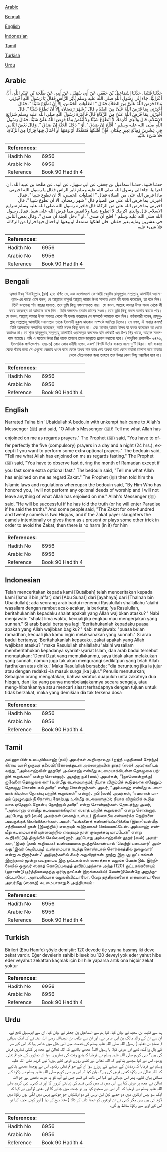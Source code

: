 [Arabic](#arabic)

[Bengali](#bengali)

[English](#english)

[Indonesian](#indonesian)

[Tamil](#tamil)

[Turkish](#turkish)

[Urdu](#urdu)

## Arabic


<div dir="rtl" lang="ar" style={{fontSize:'larger',backgroundColor:'#f8f9fa',padding:20}}>
حَدَّثَنَا قُتَيْبَةُ، حَدَّثَنَا إِسْمَاعِيلُ بْنُ جَعْفَرٍ، عَنْ أَبِي سُهَيْلٍ، عَنْ أَبِيهِ، عَنْ طَلْحَةَ بْنِ عُبَيْدِ اللَّهِ، أَنَّ أَعْرَابِيًّا، جَاءَ إِلَى رَسُولِ اللَّهِ صلى الله عليه وسلم ثَائِرَ الرَّأْسِ فَقَالَ يَا رَسُولَ اللَّهِ أَخْبِرْنِي مَاذَا فَرَضَ اللَّهُ عَلَىَّ مِنَ الصَّلاَةِ فَقَالَ ‏"‏ الصَّلَوَاتِ الْخَمْسَ، إِلاَّ أَنْ تَطَوَّعَ شَيْئًا ‏"‏‏.‏ فَقَالَ أَخْبِرْنِي بِمَا فَرَضَ اللَّهُ عَلَىَّ مِنَ الصِّيَامِ قَالَ ‏"‏ شَهْرَ رَمَضَانَ، إِلاَّ أَنْ تَطَوَّعَ شَيْئًا ‏"‏‏.‏ قَالَ أَخْبِرْنِي بِمَا فَرَضَ اللَّهُ عَلَىَّ مِنَ الزَّكَاةِ قَالَ فَأَخْبَرَهُ رَسُولُ اللَّهِ صلى الله عليه وسلم شَرَائِعَ الإِسْلاَمِ‏.‏ قَالَ وَالَّذِي أَكْرَمَكَ لاَ أَتَطَوَّعُ شَيْئًا وَلاَ أَنْقُصُ مِمَّا فَرَضَ اللَّهُ عَلَىَّ شَيْئًا‏.‏ فَقَالَ رَسُولُ اللَّهِ صلى الله عليه وسلم ‏"‏ أَفْلَحَ إِنْ صَدَقَ ‏"‏‏.‏ أَوْ ‏"‏ دَخَلَ الْجَنَّةَ إِنْ صَدَقَ ‏"‏‏.‏ وَقَالَ بَعْضُ النَّاسِ فِي عِشْرِينَ وَمِائَةِ بَعِيرٍ حِقَّتَانِ‏.‏ فَإِنْ أَهْلَكَهَا مُتَعَمِّدًا، أَوْ وَهَبَهَا أَوِ احْتَالَ فِيهَا فِرَارًا مِنَ الزَّكَاةِ، فَلاَ شَىْءَ عَلَيْهِ‏.‏
</div>
<div style={{backgroundColor:'#f8f9fa',padding:20, marginBottom: 10}}><table> <thead> <tr> <th>References:</th> <th></th> </tr> </thead> <tbody><tr><td>Hadith No</td><td>6956</td></tr><tr><td>Arabic No</td><td>6956</td></tr><tr><td>Reference</td><td>Book 90 Hadith 4</td></tr></tbody></table></div>


<div dir="rtl" lang="ar" style={{fontSize:'larger',backgroundColor:'#f8f9fa',padding:20}}>
حدثنا قتيبة، حدثنا اسماعيل بن جعفر، عن ابي سهيل، عن ابيه، عن طلحة بن عبيد الله، ان اعرابيا، جاء الى رسول الله صلى الله عليه وسلم ثاير الراس فقال يا رسول الله اخبرني ماذا فرض الله على من الصلاة فقال " الصلوات الخمس، الا ان تطوع شييا ". فقال اخبرني بما فرض الله على من الصيام قال " شهر رمضان، الا ان تطوع شييا ". قال اخبرني بما فرض الله على من الزكاة قال فاخبره رسول الله صلى الله عليه وسلم شرايع الاسلام. قال والذي اكرمك لا اتطوع شييا ولا انقص مما فرض الله على شييا. فقال رسول الله صلى الله عليه وسلم " افلح ان صدق ". او " دخل الجنة ان صدق ". وقال بعض الناس في عشرين وماية بعير حقتان. فان اهلكها متعمدا، او وهبها او احتال فيها فرارا من الزكاة، فلا شىء عليه
</div>
<div style={{backgroundColor:'#f8f9fa',padding:20, marginBottom: 10}}><table> <thead> <tr> <th>References:</th> <th></th> </tr> </thead> <tbody><tr><td>Hadith No</td><td>6956</td></tr><tr><td>Arabic No</td><td>6956</td></tr><tr><td>Reference</td><td>Book 90 Hadith 4</td></tr></tbody></table></div>

## Bengali


<div dir="rtl" lang="bn" style={{fontSize:'larger',backgroundColor:'#f8f9fa',padding:20}}>
ত্বলহা ইবনু ‘উবাইদুল্লাহ্ (রাঃ) হতে বর্ণিত যে, এক এলোমেলো কেশধারী বেদুঈন রাসূলুল্লাহ্ সাল্লাল্লাহু আলাইহি ওয়াসাল্লাম-এর কাছে এসে বলল, হে আল্লাহর রাসূল! আল্লাহ্ আমার উপর সালাত থেকে কী ফরজ করেছেন, তা বলে দিন। তিনি বললেনঃ পাঁচ বারের সালাত, তবে তুমি কিছু নফল পড়তে পার। সে বলল, আল্লাহ আমার উপর সওম থেকে কী ফরয করেছেন তা আমাকে বলে দিন। তিনি বললেনঃ রমযান মাসের সওম। তবে তুমি কিছু নফল আদায় করতে পার। সে বলল, আল্লাহ্ আমার উপর যাকাত থেকে কী ফরজ করেছেন সে সম্পর্কে আমাকে বলে দিন। বর্ণনাকারী বলেন, রাসূলুল্লাহ্ সাল্লাল্লাহু আলাইহি ওয়াসাল্লাম তাকে ইসলামী হুকুম আহকাম সম্পর্কে জানিয়ে দিলেন। সে বলল, ঐ সত্তার কসম! যিনি আপনাকে সম্মানিত করেছেন, আমি নফল কিছু করব না। এবং আল্লাহ্ আমার উপর যা ফরজ করেছেন তা থেকে কমাবও না। তা শুনে রাসূলুল্লাহ্ সাল্লাল্লাহু আলাইহি ওয়াসাল্লাম বললেনঃ যদি লোকটি এর উপর স্থির থাকে, তাহলে সফলকাম হয়েছে। যদি এ সত্যের উপর স্থির থাকে তাহলে তাকে জান্নাতে প্রবেশ করানো হবে। (আধুনিক প্রকাশনী- ৬৪৭৩, ইসলামিক ফাউন্ডেশন- ৬৪৮৬) কোন কোন মনীষী বলেন, একশ’ বিশটি উটের যাকাত হলো দু’টি হিক্কা। যদি যাকাত থেকে বাঁচার জন্য সে এগুলো স্বেচ্ছায় ধ্বংস করে ফেলে অথবা দান করে দেয় অথবা অন্য কোন বাহানা তালাশ করে যাকাত থেকে বেঁচে থাকার জন্য তাহলে তার উপর কোন কিছু ওয়াজিব হবে না।
</div>
<div style={{backgroundColor:'#f8f9fa',padding:20, marginBottom: 10}}><table> <thead> <tr> <th>References:</th> <th></th> </tr> </thead> <tbody><tr><td>Hadith No</td><td>6956</td></tr><tr><td>Arabic No</td><td>6956</td></tr><tr><td>Reference</td><td>Book 90 Hadith 4</td></tr></tbody></table></div>

## English


<div dir="ltr" lang="en" style={{fontSize:'larger',backgroundColor:'#f8f9fa',padding:20}}>
Narrated Talha bin 'Ubaidullah:A bedouin with unkempt hair came to Allah's Messenger (ﷺ) and said, "O Allah's Messenger (ﷺ)! Tell me what Allah has enjoined on me as regards prayers." The Prophet (ﷺ) said, "You have to offer perfectly the five (compulsory) prayers in a day and a night (24 hrs.), except if you want to perform some extra optional prayers." The bedouin said, "Tell me what Allah has enjoined on me as regards fasting." The Prophet (ﷺ) said, "You have to observe fast during the month of Ramadan except if you fast some extra optional fast." The bedouin said, "Tell me what Allah has enjoined on me as regard Zakat." The Prophet (ﷺ) then told him the Islamic laws and regulations whereupon the bedouin said, "By Him Who has honored you, I will not perform any optional deeds of worship and I will not leave anything of what Allah has enjoined on me." Allah's Messenger (ﷺ) said, "He will be successful if he has told the truth (or he will enter Paradise if he said the truth)." And some people said, "The Zakat for one-hundred and twenty camels is two Hiqqas, and if the Zakat payer slaughters the camels intentionally or gives them as a present or plays some other trick in order to avoid the Zakat, then there is no harm (in it) for him
</div>
<div style={{backgroundColor:'#f8f9fa',padding:20, marginBottom: 10}}><table> <thead> <tr> <th>References:</th> <th></th> </tr> </thead> <tbody><tr><td>Hadith No</td><td>6956</td></tr><tr><td>Arabic No</td><td>6956</td></tr><tr><td>Reference</td><td>Book 90 Hadith 4</td></tr></tbody></table></div>

## Indonesian


<div dir="ltr" lang="id" style={{fontSize:'larger',backgroundColor:'#f8f9fa',padding:20}}>
Telah menceritakan kepada kami [Qutaibah] telah menceritakan kepada kami [Isma'il bin ja'far] dari [Abu Suhail] dari [ayahnya] dari [Thalhah bin Ubaidullah]; ada seorang arab badui menemui Rasulullah shallallahu 'alaihi wasallam dengan rambut acak-acakan, ia berkata; 'ya Rasulullah, beritahukanlah kepadaku shalat apakah yang Allah wajibkan atasku? ' Nabi menjawab: "shalat lima waktu, kecuali jika engkau mau mengerjakan yang sunnah." Si arab badui bertanya lagi: 'Beritahukanlah kepadaku puasa apakah yang Allah wajibkan bagiku? ' Nabi menjawab: "puasa bulan ramadhan, kecuali jika kamu ingin melaksanakan yang sunnah." Si arab badui bertanya; 'Beritahukanlah kepadaku, zakat apakah yang Allah wajibkan atasku? ' maka Rasulullah shallallahu 'alaihi wasallam memberitahukan kepadanya syariat-syariat Islam, dan arab badui tersebut mengatakan; 'Demi Dzat yang memuliakanmu, saya tidak akan melakukan yang sunnah, namun juga tak akan mengurangi sedikitpun yang telah Allah fardhukan atas diriku.' Maka Rasulullah bersabda; "dia beruntung jika ia jujur atau dengan redaksi -ia masuk surga jika jujur." Penulis menuturkan; Sebagian orang mengatakan, bahwa seratus duapuluh unta zakatnya dua hiqqah, dan jika yang punya membelanjakannya secara sengaja, atau meng-hibahkannya atau mencari siasat terhadapnya dengan tujuan untuk tidak berzakat, maka yang demikian dia tak terkena dosa
</div>
<div style={{backgroundColor:'#f8f9fa',padding:20, marginBottom: 10}}><table> <thead> <tr> <th>References:</th> <th></th> </tr> </thead> <tbody><tr><td>Hadith No</td><td>6956</td></tr><tr><td>Arabic No</td><td>6956</td></tr><tr><td>Reference</td><td>Book 90 Hadith 4</td></tr></tbody></table></div>

## Tamil


<div dir="ltr" lang="ta" style={{fontSize:'larger',backgroundColor:'#f8f9fa',padding:20}}>
தல்ஹா பின் உபைதில்லாஹ் (ரலி) அவர்கள் கூறியதாவது: (நஜ்த் பகுதியைச் சேர்ந்த) கிராம வாசி ஒருவர் தலைவிரிகோலத்துடன் அல்லாஹ்வின் தூதர் (ஸல்) அவர்களிடம் வந்து, “அல்லாஹ்வின் தூதரே! அல்லாஹ் என்மீது கடமையாக்கியுள்ள தொழுகை பற்றிக் கூறுங்கள்” என்று சொன்னார். அதற்கு நபி (ஸல்) அவர்கள், “(நாளொன்றுக்கு) ஐவேளை தொழுகை கள் (உன்மீது கடமையாகும்); நீயாக விரும்பிக் கூடுதலாக ஏதேனும் தொழுது கொண்டால் தவிர” என்று சொன்னார்கள். அவர், “அல்லாஹ் என்மீது கடமையாக் கியுள்ள நோன்பு பற்றிக் கூறுங்கள்” என்றார். நபி (ஸல்) அவர்கள், “ரமளான் மாதம் (முழுவதும் நீ நோன்பு நோற்பது உன்மீது கடமையாகும்); நீயாக விரும்பிக் கூடுதலாக ஏதேனும் நோன்பு நோற்றால் தவிர” என்று சொன்னார்கள். தொடர்ந்து அவர், “அல்லாஹ் என்மீது கடமையாக்கியுள்ள ஸகாத் பற்றிக் கூறுங்கள்” என்று சொன்னார். அப்போது நபி (ஸல்) அவர்கள் (ஸகாத் உள்பட) இஸ்லாமிய சன்மார்க்க நெறிகளை அவருக்குத் தெரிவித்தார்கள். அவர், “உங்களைக் கண்ணியப்படுத்திய (இறை)வன்மீது சத்தியமாக! நான் (இவற்றில்) எதையும் கூடுதலாகச் செய்யமாட்டேன். அல்லாஹ் என்மீது கடமையாக்கி யுள்ளவற்றில் எதையும் நான் குறைக்கவு மாட்டேன்” என்று கூறி(விட்டுத் திரும்பிச் செல்லலா)னார். அப்போது அல்லாஹ்வின் தூதர் (ஸல்) அவர்கள், ‘இவர் (தாம் கூறியபடி) உண்மையாக நடந்துகொண்டால் ‘வெற்றி யடைவார்’ அல்லது ‘இவர் (கூறியபடி) உண்மையாக நடந்து கொண்டால் சொர்க்கத்தில் நுழைவார்’ என்று கூறினார்கள்.7 அறிஞர்களில் சிலர் கூறுகிறார்கள்: நூற்று இருபது ஒட்டகங்கள் இருந்தால் மூன்று வயதுடைய இரு ஒட்டகங் கள் ஸகாத்தாக வழங்க வேண்டும். இந்நிலையில் ஒருவர் ஸகாத் கொடுப்பதைத் தவிர்ப்பதற்காக அந்த (120) ஒட்டகங்களையும் (ஓராண்டு பூர்த்தியாவதற்கு ஓரிரு நாட்கள் இருக்கையில்) வேண்டுமென்றே அறுத்துவிட்டாலோ, அன்பளிப்பாக வழங்கிவிட்டாலோ, வேறு தந்திரங்களைக் கையாண்டாலோ அவர்மீது (ஸகாத்) கடமையாகாது.8 அத்தியாயம் :
</div>
<div style={{backgroundColor:'#f8f9fa',padding:20, marginBottom: 10}}><table> <thead> <tr> <th>References:</th> <th></th> </tr> </thead> <tbody><tr><td>Hadith No</td><td>6956</td></tr><tr><td>Arabic No</td><td>6956</td></tr><tr><td>Reference</td><td>Book 90 Hadith 4</td></tr></tbody></table></div>

## Turkish


<div dir="ltr" lang="tr" style={{fontSize:'larger',backgroundColor:'#f8f9fa',padding:20}}>
Birileri (Ebu Hanıfe) şöyle demiştir: 120 devede üç yaşına basmış iki deve zekat vardır. Eğer develerin sahibi bilerek bu 120 deveyi yok eder yahut hibe eder veyahut zekattan kaçmak için bir hile yaparsa artık ona hiçbir zekat yoktur
</div>
<div style={{backgroundColor:'#f8f9fa',padding:20, marginBottom: 10}}><table> <thead> <tr> <th>References:</th> <th></th> </tr> </thead> <tbody><tr><td>Hadith No</td><td>6956</td></tr><tr><td>Arabic No</td><td>6956</td></tr><tr><td>Reference</td><td>Book 90 Hadith 4</td></tr></tbody></table></div>

## Urdu


<div dir="rtl" lang="ur" style={{fontSize:'larger',backgroundColor:'#f8f9fa',padding:20}}>
ہم سے قتیبہ بن سعید نے بیان کیا، کہا ہم سے اسماعیل بن جعفر نے بیان کیا، ان سے ابوسہیل نافع نے، ان سے ان کے والد مالک بن ابی عامر نے، اور ان سے طلحہ بن عبیداللہ رضی اللہ عنہ نے کہ ایک دیہاتی ( ضمام بن ثعلبہ ) رسول اللہ صلی اللہ علیہ وسلم کی خدمت میں اس حال میں حاضر ہوا کہ اس کے سر کے بال پراگندہ تھے اور عرض کیا: یا رسول اللہ! مجھے بتائیے کہ اللہ تعالیٰ نے مجھ پر کتنی نمازیں فرض کی ہیں؟ نبی کریم صلی اللہ علیہ وسلم نے فرمایا کہ پانچ وقت کی نمازیں۔ سوا ان نمازوں کے جو تم نفلی پڑھو۔ اس نے کہا مجھے بتائیے کہ اللہ تعالیٰ نے کتنے روزے فرض کئے ہیں؟ نبی کریم صلی اللہ علیہ وسلم نے فرمایا کہ رمضان کے مہینے کے روزے سوا ان کے جو تم نفلی رکھو۔ اس نے پوچھا مجھے بتائیے کہ اللہ تعالیٰ نے زکوٰۃ کتنی فرض کی ہے؟ بیان کیا کہ اس پر نبی کریم صلی اللہ علیہ وسلم نے زکوٰۃ کے مسائل بیان کئے۔ پھر اس دیہاتی نے کہا اس ذات کی قسم جس نے آپ کو یہ عزت بخشی ہے جو اللہ تعالیٰ نے مجھ پر فرض کیا ہے اس میں نہ میں کسی قسم کی زیادتی کروں گا اور نہ کمی۔ نبی کریم صلی اللہ علیہ وسلم نے فرمایا کہ اگر اس نے صحیح کہا ہے تو جنت میں جائے گا اور بعض لوگوں نے کہا کہ ایک سو بیس اونٹوں میں دو حصے تین تین برس کی دو اونٹنیاں جو چوتھے برس میں لگی ہوں زکوٰۃ میں لازم آتی ہیں پس مگر کسی نے ان اونٹوں کو عمداً تلف کر ڈالا ( مثلاً ذبح کر دیا ) اور کوئی حیلہ کیا تو اس کے اوپر سے زکوٰۃ ساقط ہو گی۔
</div>
<div style={{backgroundColor:'#f8f9fa',padding:20, marginBottom: 10}}><table> <thead> <tr> <th>References:</th> <th></th> </tr> </thead> <tbody><tr><td>Hadith No</td><td>6956</td></tr><tr><td>Arabic No</td><td>6956</td></tr><tr><td>Reference</td><td>Book 90 Hadith 4</td></tr></tbody></table></div>